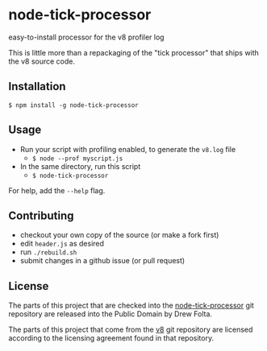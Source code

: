 node-tick-processor
===================

easy-to-install processor for the v8 profiler log

This is little more than a repackaging of the "tick processor" that ships with the v8 source code.


## Installation
`$ npm install -g node-tick-processor`


## Usage
* Run your script with profiling enabled, to generate the `v8.log` file
    * `$ node --prof myscript.js`
* In the same directory, run this script
    * `$ node-tick-processor`

For help, add the `--help` flag.


## Contributing
* checkout your own copy of the source (or make a fork first)
* edit `header.js` as desired
* run `./rebuild.sh`
* submit changes in a github issue (or pull request)


## License
The parts of this project that are checked into the 
[node-tick-processor](http://github.com/drewfish/node-tick-processor.git)
git repository are released into the Public Domain by Drew Folta.

The parts of this project that come from the
[v8](http://github.com/v8/v8.git)
git repository are licensed according to the licensing agreement found in that repository.


